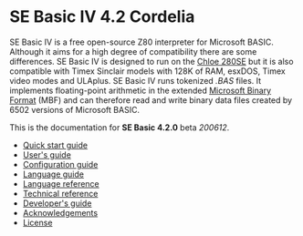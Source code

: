 # SE Basic IV 4.2 Cordelia

SE Basic IV is a free open-source Z80 interpreter for Microsoft BASIC. Although it aims for a high degree of compatibility there are some differences. SE Basic IV is designed to run on the [Chloe 280SE](Chloe-280SE) but it is also compatible with Timex Sinclair models with 128K of RAM, esxDOS, Timex video modes and ULAplus. SE Basic IV runs tokenized _.BAS_ files. It implements floating-point arithmetic in the extended [Microsoft Binary Format](https://en.wikipedia.org/wiki/Microsoft_Binary_Format#Technical_details) (MBF) and can therefore read and write binary data files created by 6502 versions of Microsoft BASIC.  

This is the documentation for **SE Basic 4.2.0** beta _200612_.

* [Quick start guide](Quick-start-guide)
* [User's guide](User's-guide)
* [Configuration guide](Configuration-guide)
* [Language guide](Language-guide)
* [Language reference](Language-reference)
* [Technical reference](Technical-reference)
* [Developer's guide](Developer's-guide)
* [Acknowledgements](Acknowledgements)
* [License](License)
